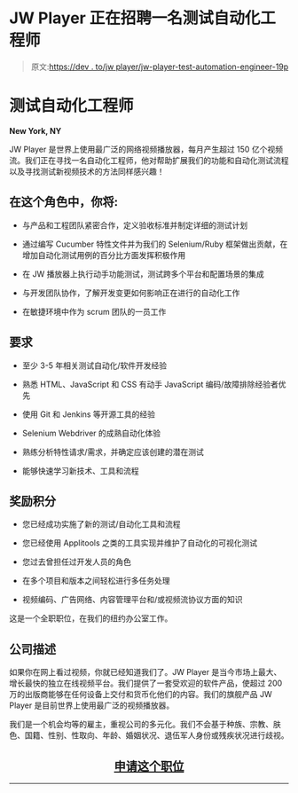 # JW Player 正在招聘一名测试自动化工程师

> 原文:[https://dev . to/jw player/jw-player-test-automation-engineer-19p](https://dev.to/jwplayer/jw-player-test-automation-engineer-19p)

# 测试自动化工程师

**New York, NY**

JW Player 是世界上使用最广泛的网络视频播放器，每月产生超过 150 亿个视频流。我们正在寻找一名自动化工程师，他对帮助扩展我们的功能和自动化测试流程以及寻找测试新视频技术的方法同样感兴趣！

## 在这个角色中，你将:

*   与产品和工程团队紧密合作，定义验收标准并制定详细的测试计划

*   通过编写 Cucumber 特性文件并为我们的 Selenium/Ruby 框架做出贡献，在增加自动化测试用例的百分比方面发挥积极作用

*   在 JW 播放器上执行动手功能测试，测试跨多个平台和配置场景的集成

*   与开发团队协作，了解开发变更如何影响正在进行的自动化工作

*   在敏捷环境中作为 scrum 团队的一员工作

## 要求

*   至少 3-5 年相关测试自动化/软件开发经验

*   熟悉 HTML、JavaScript 和 CSS 有动手 JavaScript 编码/故障排除经验者优先

*   使用 Git 和 Jenkins 等开源工具的经验

*   Selenium Webdriver 的成熟自动化体验

*   熟练分析特性请求/需求，并确定应该创建的潜在测试

*   能够快速学习新技术、工具和流程

## 奖励积分

*   您已经成功实施了新的测试/自动化工具和流程

*   您已经使用 Applitools 之类的工具实现并维护了自动化的可视化测试

*   您过去曾担任过开发人员的角色

*   在多个项目和版本之间轻松进行多任务处理

*   视频编码、广告网络、内容管理平台和/或视频流协议方面的知识

这是一个全职职位，在我们的纽约办公室工作。

## 公司描述

如果你在网上看过视频，你就已经知道我们了。JW Player 是当今市场上最大、增长最快的独立在线视频平台。我们提供了一套受欢迎的软件产品，使超过 200 万的出版商能够在任何设备上交付和货币化他们的内容。我们的旗舰产品 JW Player 是目前世界上使用最广泛的视频播放器。

我们是一个机会均等的雇主，重视公司的多元化。我们不会基于种族、宗教、肤色、国籍、性别、性取向、年龄、婚姻状况、退伍军人身份或残疾状况进行歧视。

<center>

## [申请这个职位](https://boards.greenhouse.io/jwplayer/jobs/781926?gh_src=5kb07n1#.WdewxRNSx0s)

</center>

* * *